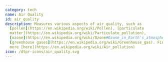 ```yaml
---
category: tech
name: Air Quality
id: air_quality
description: Measures various aspects of air quality, such as
  [pollen](https://en.wikipedia.org/wiki/Pollen), [particulate
  matter](https://en.wikipedia.org/wiki/Particulate_pollution),
  [ozone](https://en.wikipedia.org/wiki/Ozone#Ozone_in_Earth's_atmosphere), and
  [greenhouse gases](https://en.wikipedia.org/wiki/Greenhouse_gas). Find out
  more [here](https://en.wikipedia.org/wiki/Air_pollution)
icon: /dtpr-icons/air_quality.svg
---
```

